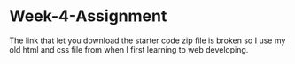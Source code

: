 # Week-4-Assignment

The link that let you download the starter code zip file is broken so I use my old html and css file from when I first learning to web developing. 
